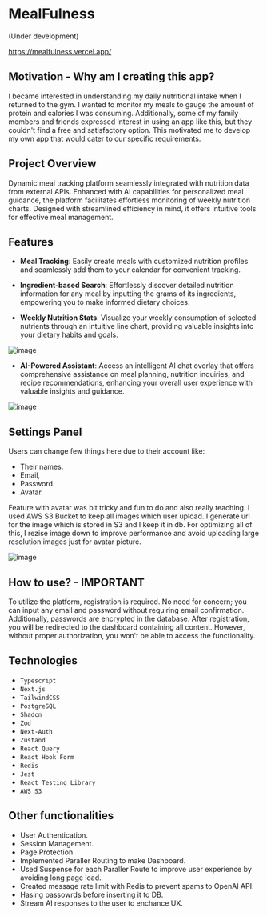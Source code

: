 # MealFulness
(Under development)

https://mealfulness.vercel.app/

## Motivation - Why am I creating this app?
I became interested in understanding my daily nutritional intake when I returned to the gym. I wanted to monitor my meals to gauge the amount of protein and calories I was consuming. Additionally, some of my family members and friends expressed interest in using an app like this, but they couldn't find a free and satisfactory option. This motivated me to develop my own app that would cater to our specific requirements.

## Project Overview
Dynamic meal tracking platform seamlessly integrated with nutrition data from external APIs. Enhanced with AI capabilities for personalized meal guidance, the platform facilitates effortless monitoring of weekly nutrition charts. Designed with streamlined efficiency in mind, it offers intuitive tools for effective meal management.


<h2 align="left">Features</h2>

- **Meal Tracking**: Easily create meals with customized nutrition profiles and seamlessly add them to your calendar for convenient tracking.

- **Ingredient-based Search**: Effortlessly discover detailed nutrition information for any meal by inputting the grams of its ingredients, empowering you to make informed dietary choices.

- **Weekly Nutrition Stats**: Visualize your weekly consumption of selected nutrients through an intuitive line chart, providing valuable insights into your dietary habits and goals.

![image](https://github.com/AoiTechDev/mealfulness/assets/88384089/b9c51ec8-653d-4c5c-ba82-8f92959c9088)


- **AI-Powered Assistant**: Access an intelligent AI chat overlay that offers comprehensive assistance on meal planning, nutrition inquiries, and recipe recommendations, enhancing your overall user experience with valuable insights and guidance.

![image](https://github.com/AoiTechDev/mealfulness/assets/88384089/e8546055-d8f5-4b38-98e6-4ab7f675daba)

## Settings Panel

Users can change few things here due to their account like: 

- Their names.
- Email,
- Password.
- Avatar. 

Feature with avatar was bit tricky and fun to do and also really teaching. I used AWS S3 Bucket to keep all images which user upload. I generate url for the image which is stored in S3 and I keep it in db. For optimizing all of this, I rezise image down to improve performance and avoid uploading large resolution images just for avatar picture.

![image](https://github.com/AoiTechDev/mealfulness/assets/88384089/9a3ee597-579c-444c-9195-13cd0ec337a4)

  
## How to use? - IMPORTANT
To utilize the platform, registration is required. No need for concern; you can input any email and password without requiring email confirmation. Additionally, passwords are encrypted in the database.
After registration, you will be redirected to the dashboard containing all content. However, without proper authorization, you won't be able to access the functionality.

<h2 align="left">Technologies</h2>

- `Typescript`
- `Next.js`
- `TailwindCSS`
- `PostgreSQL`
- `Shadcn`
- `Zod`
- `Next-Auth`
- `Zustand`
- `React Query`
- `React Hook Form`
- `Redis`
- `Jest`
- `React Testing Library`
- `AWS S3`


<h2 align="left">Other functionalities</h2>

- User Authentication.
- Session Management.
- Page Protection.
- Implemented Paraller Routing to make Dashboard.
- Used Suspense for each Paraller Route to improve user experience by avoiding long page load.
- Created message rate limit with Redis to prevent spams to OpenAI API.
- Hasing passowrds before inserting it to DB.
- Stream AI responses to the user to enchance UX.



